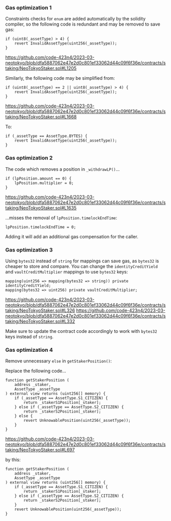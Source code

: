 ### Gas optimization 1


Constraints checks for `enum` are added automatically by the solidity compiler, so the following code is redundant and may be removed to save gas:
```
if (uint8(_assetType) > 4) {
	revert InvalidAssetType(uint256(_assetType));
}
```
https://github.com/code-423n4/2023-03-neotokyo/blob/dfa5887062e47e2d0c801ef33062d44c09f6f36e/contracts/staking/NeoTokyoStaker.sol#L1205

Similarly, the following code may be simplified from:
```
if (uint8(_assetType) == 2 || uint8(_assetType) > 4) {
	revert InvalidAssetType(uint256(_assetType));
}
```
https://github.com/code-423n4/2023-03-neotokyo/blob/dfa5887062e47e2d0c801ef33062d44c09f6f36e/contracts/staking/NeoTokyoStaker.sol#L1668

To:
```
if (_assetType == AssetType.BYTES) {
	revert InvalidAssetType(uint256(_assetType));
}
```


### Gas optimization 2


The code which removes a position in `_withdrawLP()`...
```
if (lpPosition.amount == 0) {
	lpPosition.multiplier = 0;
}
```
https://github.com/code-423n4/2023-03-neotokyo/blob/dfa5887062e47e2d0c801ef33062d44c09f6f36e/contracts/staking/NeoTokyoStaker.sol#L1635

...misses the removal of `lpPosition.timelockEndTime`:
```
lpPosition.timelockEndTime = 0;
```

Adding it will add an additional gas compensation for the caller.



### Gas optimization 3


Using `bytes32` instead of `string` for mappings can save gas, as `bytes32` is cheaper to store and compare. You can change the `identityCreditYield` and `vaultCreditMultiplier` mappings to use `bytes32` keys:
```
mapping(uint256 => mapping(bytes32 => string)) private identityCreditYield;
mapping(bytes32 => uint256) private vaultCreditMultiplier;
```
https://github.com/code-423n4/2023-03-neotokyo/blob/dfa5887062e47e2d0c801ef33062d44c09f6f36e/contracts/staking/NeoTokyoStaker.sol#L326
https://github.com/code-423n4/2023-03-neotokyo/blob/dfa5887062e47e2d0c801ef33062d44c09f6f36e/contracts/staking/NeoTokyoStaker.sol#L332

Make sure to update the contract code accordingly to work with `bytes32` keys instead of `string`.



### Gas optimization 4


Remove unnecessary `else` in `getStakerPosition()`:

Replace the following code...
```
function getStakerPosition (
	address _staker,
	AssetType _assetType
) external view returns (uint256[] memory) {
	if (_assetType == AssetType.S1_CITIZEN) {
		return _stakerS1Position[_staker];
	} else if (_assetType == AssetType.S2_CITIZEN) {
		return _stakerS2Position[_staker];
	} else {
		revert UnknowablePosition(uint256(_assetType));
	}
}
```
https://github.com/code-423n4/2023-03-neotokyo/blob/dfa5887062e47e2d0c801ef33062d44c09f6f36e/contracts/staking/NeoTokyoStaker.sol#L697

by this:
```
function getStakerPosition (
	address _staker,
	AssetType _assetType
) external view returns (uint256[] memory) {
	if (_assetType == AssetType.S1_CITIZEN) {
		return _stakerS1Position[_staker];
	} else if (_assetType == AssetType.S2_CITIZEN) {
		return _stakerS2Position[_staker];
	}
	revert UnknowablePosition(uint256(_assetType));
}
```

